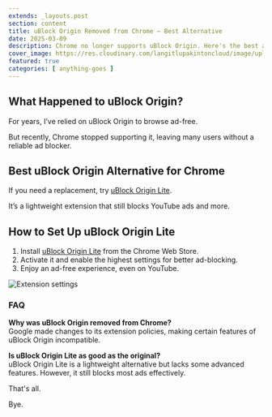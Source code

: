 ```yaml
---
extends: _layouts.post
section: content
title: uBlock Origin Removed from Chrome – Best Alternative
date: 2025-03-09
description: Chrome no longer supports uBlock Origin. Here's the best alternative to block ads, including on YouTube.
cover_image: https://res.cloudinary.com/langitlupakintoncloud/image/upload/v1741486302/hugo/jcos.io/yjm4zjay98yuedetpv91.png
featured: true
categories: [ anything-goes ]
---
```


## What Happened to uBlock Origin?

For years, I’ve relied on uBlock Origin to browse ad-free.

But recently, Chrome stopped supporting it, leaving many users without a reliable ad blocker.

## Best uBlock Origin Alternative for Chrome

If you need a replacement, try [uBlock Origin Lite](https://chromewebstore.google.com/detail/ublock-origin-lite/ddkjiahejlhfcafbddmgiahcphecmpfh?hl=en).

It’s a lightweight extension that still blocks YouTube ads and more.

## How to Set Up uBlock Origin Lite

1. Install [uBlock Origin Lite](https://chromewebstore.google.com/detail/ublock-origin-lite/ddkjiahejlhfcafbddmgiahcphecmpfh?hl=en) from the Chrome Web Store.
2. Activate it and enable the highest settings for better ad-blocking.
3. Enjoy an ad-free experience, even on YouTube.

![Extension settings](https://res.cloudinary.com/langitlupakintoncloud/image/upload/v1741487010/hugo/jcos.io/anfvdn1zmagx9ndfzwba.png)

### FAQ
**Why was uBlock Origin removed from Chrome?**  
Google made changes to its extension policies, making certain features of uBlock Origin incompatible.

**Is uBlock Origin Lite as good as the original?**  
uBlock Origin Lite is a lightweight alternative but lacks some advanced features. However, it still blocks most ads effectively.

That's all.

Bye.
